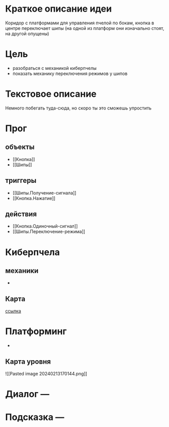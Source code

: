 # Краткое описание идеи
Коридор с платформами для управления пчелой по бокам, кнопка в центре переключает шипы (на одной из платформ они изначально стоят, на другой опущены)

# Цель
- разобраться с механикой киберпчелы 
- показать механику переключения режимов у шипов

# Текстовое описание
Немного побегать туда-сюда, но скоро ты это сможешь упростить

# Прог

## объекты 
- [[Кнопка]]
- [[Шипы]]

## триггеры
- [[Шипы.Получение-сигнала]]
- [[Кнопка.Нажатие]]

## действия
- [[Кнопка.Одиночный-сигнал]]
- [[Шипы.Переключение-режима]]
# Киберпчела
## механики
-

## Карта
[ссылка](https://docs.google.com/spreadsheets/d/10hSqpxkE7b8GwJScm_PEeFg7FxJYp89Tl0yUF4k4-QU/edit?usp=sharing)

# Платформинг
-

## Карта уровня
![[Pasted image 20240213170144.png]]

# Диалог —
# Подсказка — 
